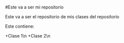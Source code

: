 #Este va a ser mi repositorio



Este va a ser el repositorio de mis clases del repositorio

Este contiene:

+Clase 1\n
+Clase 2\n
